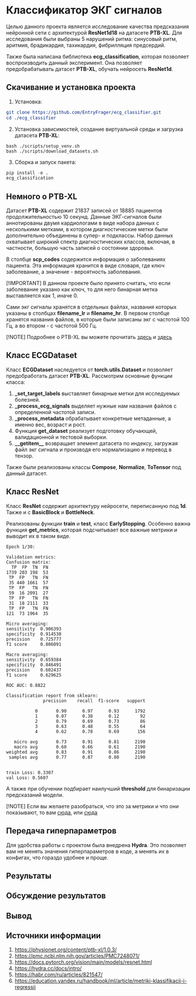 # Классификатор ЭКГ сигналов

Целью данного проекта является исследование качества предсказания нейронной сети с архитектурой **ResNet1d18** на датасете **PTB-XL**. Для исследования были выбраны 5 нарушений ритма: синусовый ритм, аритмия, брадикардия, тахикардия, фибрилляция предсердий.

Также была написана библиотека **ecg_classification**, которая позволяет воспроизводить данный эксперимент. Она позволяет предобрабатывать датасет **PTB-XL**, обучать нейросеть **ResNet1d**.

## Скачивание и установка проекта

1. Установка:

```CMake
git clone https://github.com/EntryFrager/ecg_classifier.git
cd ./ecg_classifier
```

2. Установка зависимостей, создание виртуальной среды и загрузка датасета **PTB-XL**:
```
bash ./scripts/setup_venv.sh
bash ./scripts/download_datasets.sh
```

3. Сборка и запуск пакета:
```python
pip install -e .
ecg_classification
```

## Немного о PTB-XL

Датасет **PTB-XL** содержит 21837 записей от 18885 пациентов продолжительностью 10 секунд. Данные ЭКГ-сигналов были аннотированы двумя кардиологами в виде набора данных с несколькими метками, в котором диагностические метки были дополнительно объединены в супер- и подклассы. Набор данных охватывает широкий спектр диагностических классов, включая, в частности, большую часть записей о состоянии здоровья.

В столбце **scp_codes** содержится информация о заболеваниях пациента. Эта информация хранится в виде словаря, где ключ заболевание, а значение - вероятность заболевания. 

[!IMPORTANT]
В данном проекте было принято считать, что если заболевание указано как ключ, то для него бинарная метка выставляется как 1, иначе 0.

Сами экг сигналы хранятся в отдельных файлах, названия которых указаны в столбцах **filename_lr** и **filename_hr**. В первом столбце хранятся названия файлов, в которые были записаны экг с частотой 100 Гц, а во втором - с частотой 500 Гц.

[!NOTE]
Подробнее о PTB-XL вы можете прочитать [здесь](https://physionet.org/content/ptb-xl/1.0.3/) и [здесь](https://pmc.ncbi.nlm.nih.gov/articles/PMC7248071/)

## Класс ECGDataset

Класс **ECGDataset** наследуется от **torch.utils.Dataset** и позволяет предобработать датасет **PTB-XL**. Рассмотрим основные функции класса:
1. **_set_target_labels** выставляет бинарные метки для исследуемых болезней.
2. **_process_ecg_signals** выделяет нужные нам названия файлов с определенной частотой записи.
3. **_process_metadata** обрабатывает конкретные метаданные, а именно вес, возраст и рост.
4. Функция **get_dataset** реализует подготовку обучающей, валидационной и тестовой выборки.
5. **\_\_getitem\_\_** возвращает элемент датасета по индексу, загружая файл экг сигнала и производя его нормализацию и перевод в тензор.

Также были реализованы классы **Compose**, **Normalize**, **ToTensor** под данный датасет.

## Класс ResNet

Класс **ResNet** содержит архитектуру нейросети, переписанную под **1d**. Также и с **BasicBlock** и **BottleNeck**. 

Реализованы функции **train** и **test**, класс **EarlyStopping**. Особенно важна функция **get_metrics**, которая подсчитывает все важные метрики и выводит их в таком виде. 
```
Epoch 1/30:

Validation metrics:
Confusion matrix:
  TP  FP  TN  FN
1739 203 198  53
 TP  FP   TN  FN
 35 440 1661  57
 TP  FP   TN  FN
 59  16 2091  27
 TP  FP   TN  FN
 31  18 2111  33
 TP  FP   TN  FN
121  73 1964  35

Micro averaging:
sensitivity  0.906393
specificity  0.914530
precision    0.725777
f1 score     0.806091

Macro averaging:
sensitivity  0.659384
specificity  0.846491
precision    0.602437
f1 score     0.629625

ROC AUC: 0.8822

Classification report from sklearn:
              precision    recall  f1-score   support

           0       0.90      0.97      0.93      1792
           1       0.07      0.38      0.12        92
           2       0.79      0.69      0.73        86
           3       0.63      0.48      0.55        64
           4       0.62      0.78      0.69       156

   micro avg       0.73      0.91      0.81      2190
   macro avg       0.60      0.66      0.61      2190
weighted avg       0.83      0.91      0.86      2190
 samples avg       0.77      0.87      0.80      2190


train Loss: 0.3307
val Loss: 0.5607
```
А также при обучении подбирает наилучший **threshold** для бинаризации предсказаний модели.

[!NOTE]
Если вы желаете разобраться, что это за метрики и что они показывают, то вам [сюда](https://habr.com/ru/articles/821547/), или [сюда](https://education.yandex.ru/handbook/ml/article/metriki-klassifikacii-i-regressii)

## Передача гиперпараметров

Для удобства работы с проектом была внедрена **Hydra**. Это позволяет вам не менять значения гиперпараметров в коде, а менять их в конфигах, что гораздо удобнее и проще.

## Результаты

## Обсуждение результатов

## Вывод

## Источники информации

1. https://physionet.org/content/ptb-xl/1.0.3/
2. https://pmc.ncbi.nlm.nih.gov/articles/PMC7248071/
3. https://docs.pytorch.org/vision/main/models/resnet.html
4. https://hydra.cc/docs/intro/
5. https://habr.com/ru/articles/821547/
6. https://education.yandex.ru/handbook/ml/article/metriki-klassifikacii-i-regressii
